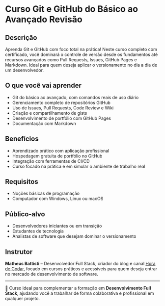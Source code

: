 # Curso Git e GitHub do Básico ao Avançado **Revisão**

## Descrição

Aprenda Git e GitHub com foco total na prática! Neste curso completo com certificado, você dominará o controle de versão desde os fundamentos até recursos avançados como Pull Requests, Issues, GitHub Pages e Markdown. Ideal para quem deseja aplicar o versionamento no dia a dia de um desenvolvedor.

## O que você vai aprender

- Git do básico ao avançado, com comandos reais de uso diário
- Gerenciamento completo de repositórios GitHub
- Uso de Issues, Pull Requests, Code Review e Wiki
- Criação e compartilhamento de gists
- Desenvolvimento de portfólio com GitHub Pages
- Documentação com Markdown

## Benefícios

- Aprendizado prático com aplicação profissional
- Hospedagem gratuita de portfólio no GitHub
- Integração com ferramentas de CI/CD
- Curso focado na prática e em simular o ambiente de trabalho real

## Requisitos

- Noções básicas de programação
- Computador com Windows, Linux ou macOS

## Público-alvo

- Desenvolvedores iniciantes ou em transição
- Estudantes de tecnologia
- Analistas de software que desejam dominar o versionamento

## Instrutor

**Matheus Battisti** – Desenvolvedor Full Stack, criador do blog e canal [Hora de Codar](https://www.youtube.com/c/HoraDeCodar), focado em cursos práticos e acessíveis para quem deseja entrar no mercado de desenvolvimento de software.

---

📁 Curso ideal para complementar a formação em **Desenvolvimento Full Stack**, ajudando você a trabalhar de forma colaborativa e profissional em qualquer projeto.

